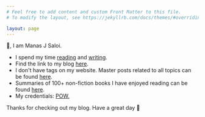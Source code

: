 ```yaml
---
# Feel free to add content and custom Front Matter to this file.
# To modify the layout, see https://jekyllrb.com/docs/themes/#overriding-theme-defaults

layout: page
---
```

👋, I am Manas J Saloi.

- I spend my time [reading](https://www.goodreads.com/user/show/9698257-manas-saloi) and [writing](https://manassaloi.com/posts/).
- Find the link to my blog [here](https://manassaloi.com/posts/).
- I don't have tags on my website. Master posts related to all topics can be found [here](https://manassaloi.com/links/).
- Summaries of 100+ non-fiction books I have enjoyed reading can be found [here](https://manassaloi.com/booksummaries/).
- My credentials: [POW.](https://manassaloi.com/proofofwork/)

Thanks for checking out my blog. Have a great day 🤗
